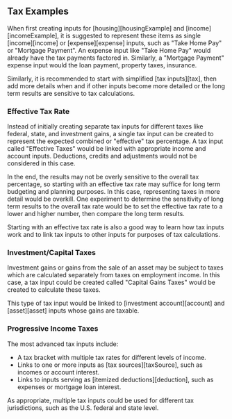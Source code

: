## Tax Examples

When first creating inputs for [housing][housingExample] and [income][incomeExample], it is suggested to represent these items as single [income][income] or [expense][expense] inputs, such as "Take Home Pay" or "Mortgage Payment". An expense input like "Take Home Pay" would already have the tax payments factored in. Similarly, a "Mortgage Payment" expense input would the loan payment, property taxes, insurance.

Similarly, it is recommended to start with simplified [tax inputs][tax], then add more details when and if other inputs become more detailed or the long term results are sensitive to tax calculations. 

### Effective Tax Rate

Instead of initially creating separate tax inputs for different taxes like federal, state, and investment gains, a single tax input can be created to represent the expected combined or "effective" tax percentage. A tax input called "Effective Taxes" would be linked with appropriate income and account inputs. Deductions, credits and adjustments would not be considered in this case. 

In the end, the results may not be overly sensitive to the overall tax percentage, so starting with an effective tax rate may suffice for long term budgeting and planning purposes. In this case, representing taxes in more detail would be overkill. One experiment to determine the sensitivity of long term results to the overall tax rate would be to set the effective tax rate to a lower and higher number, then compare the long term results.

Starting with an effective tax rate is also a good way to learn how tax inputs work and to link tax inputs to other inputs for purposes of tax calculations.

### Investment/Capital Taxes

Investment gains or gains from the sale of an asset may be subject to taxes which are calculated separately from taxes on employment income. In this case, a tax input could be created called "Capital Gains Taxes" would be created to calculate these taxes.

This type of tax input would be linked to [investment account][account] and [asset][asset] inputs whose gains are taxable. 

### Progressive Income Taxes

The most advanced tax inputs include:

* A tax bracket with multiple tax rates for different levels of income.
* Links to one or more inputs as [tax sources][taxSource], such as incomes or account interest.
* Links to inputs serving as [itemized deductions][deduction], such as expenses or mortgage loan interest. 

As appropriate, multiple tax inputs could be used for different tax jurisdictions, such as the U.S. federal and state level.
